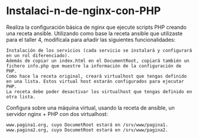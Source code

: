# Instalaci-n-de-nginx-con-PHP
Realiza la configuración básica de nginx que ejecute scripts PHP creando una receta ansible. Utilizando como base la receta ansible que utilizaste para el taller 4, modifícala para añadir las siguientes funcionalidades:

    Instalación de los servicios (cada servicio se instalará y configurará en un rol diferenciado).
    Además de copiar un index.html en el DocumentRoot, copiará también un fichero info.php que muestre la información de la configuración de PHP.
    Como hace la receta original, creará virtualhost que tengas definido en una lista. Estos virtual host estarán configurados para ejecutar PHP.
    La receta debe poder desactivar los virtualhost que tengas definido en otra lista.

Configura sobre una máquina virtual, usando la receta de ansible, un servidor nginx + PHP con dos virtualhost:

    www.pagina1.org, cuyo DocumetRoot estará en /srv/www/pagina1.
    www.pagina2.org, cuyo DocumetRoot estará en /srv/www/pagina2.
